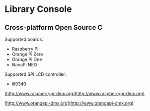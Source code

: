 # Library Console
## Cross-platform Open Source C

Supported boards:

* Raspberry Pi 
* Orange Pi Zero
* Orange Pi One
* NanaPi NEO

Supported SPI LCD controller:

* ili9340

[http://www.raspberrypi-dmx.org](http://www.raspberrypi-dmx.org)

[http://www.orangepi-dmx.org](http://www.orangepi-dmx.org)

